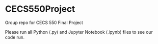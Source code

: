 # CECS550Project
Group repo for CECS 550 Final Project

Please run all Python (.py) and Jupyter Notebook (.ipynb) files to see our code run.
